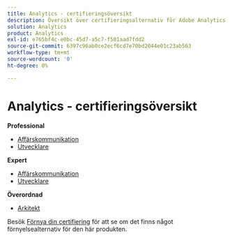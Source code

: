 ```yaml
---
title: Analytics - certifieringsöversikt
description: Översikt över certifieringsalternativ för Adobe Analytics
solution: Analytics
product: Analytics
exl-id: e765bf4c-e0bc-45d7-a5c7-f501aad7fdd2
source-git-commit: 6397c96ab0ce2ecf6cd7e70bd2044e01c23ab563
workflow-type: tm+mt
source-wordcount: '0'
ht-degree: 0%

---
```


# Analytics - certifieringsöversikt

**Professional**

* [Affärskommunikation](/help/certifications/aa/aa-p-business.md) <!--AD0-E212-->
* [Utvecklare](/help/certifications/aa/aa-p-developer.md) <!--AD0-E213-->

**Expert**

* [Affärskommunikation](/help/certifications/aa/aa-e-business.md) <!--AD0-E208-->
* [Utvecklare](/help/certifications/aa/aa-e-developer.md) <!--AD0-E209-->

**Överordnad**

* [Arkitekt](/help/certifications/aa/aa-m-architect.md) <!--AD0-E207-->

Besök [Förnya din certifiering](/help/certifications/renew.md) för att se om det finns något förnyelsealternativ för den här produkten.
